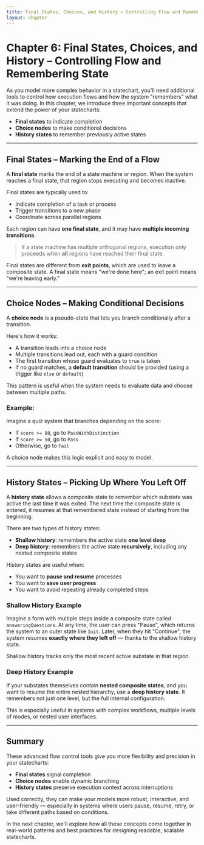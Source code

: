 ```yaml
---
title: Final States, Choices, and History – Controlling Flow and Remembering State
layout: chapter
---
```


# Chapter 6: Final States, Choices, and History – Controlling Flow and Remembering State

As you model more complex behavior in a statechart, you'll need additional tools to control how execution flows and how the system "remembers" what it was doing. In this chapter, we introduce three important concepts that extend the power of your statecharts:

- **Final states** to indicate completion
- **Choice nodes** to make conditional decisions
- **History states** to remember previously active states

---

## Final States – Marking the End of a Flow

A **final state** marks the end of a state machine or region. When the system reaches a final state, that region stops executing and becomes inactive.

Final states are typically used to:
- Indicate completion of a task or process
- Trigger transitions to a new phase
- Coordinate across parallel regions

Each region can have **one final state**, and it may have **multiple incoming transitions**.

> If a state machine has multiple orthogonal regions, execution only proceeds when **all** regions have reached their final state.

Final states are different from **exit points**, which are used to leave a composite state. A final state means "we're done here"; an exit point means "we're leaving early."

---

## Choice Nodes – Making Conditional Decisions

A **choice node** is a pseudo-state that lets you branch conditionally after a transition.

Here's how it works:
- A transition leads into a choice node
- Multiple transitions lead out, each with a guard condition
- The first transition whose guard evaluates to `true` is taken
- If no guard matches, a **default transition** should be provided (using a trigger like `else` or `default`)

This pattern is useful when the system needs to evaluate data and choose between multiple paths.

### Example:

Imagine a quiz system that branches depending on the score:
- If `score >= 80`, go to `PassWithDistinction`
- If `score >= 50`, go to `Pass`
- Otherwise, go to `Fail`

A choice node makes this logic explicit and easy to model.

---

## History States – Picking Up Where You Left Off

A **history state** allows a composite state to remember which substate was active the last time it was exited. The next time the composite state is entered, it resumes at that remembered state instead of starting from the beginning.

There are two types of history states:
- **Shallow history**: remembers the active state **one level deep**
- **Deep history**: remembers the active state **recursively**, including any nested composite states

History states are useful when:
- You want to **pause and resume** processes
- You want to **save user progress**
- You want to avoid repeating already completed steps

### Shallow History Example

Imagine a form with multiple steps inside a composite state called `answeringQuestions`. At any time, the user can press "Pause", which returns the system to an outer state like `Init`. Later, when they hit "Continue", the system resumes **exactly where they left off** — thanks to the shallow history state.

Shallow history tracks only the most recent active substate in that region.

### Deep History Example

If your substates themselves contain **nested composite states**, and you want to resume the entire nested hierarchy, use a **deep history state**. It remembers not just one level, but the full internal configuration.

This is especially useful in systems with complex workflows, multiple levels of modes, or nested user interfaces.

---

## Summary

These advanced flow control tools give you more flexibility and precision in your statecharts:

- **Final states** signal completion
- **Choice nodes** enable dynamic branching
- **History states** preserve execution context across interruptions

Used correctly, they can make your models more robust, interactive, and user-friendly — especially in systems where users pause, resume, retry, or take different paths based on conditions.

In the next chapter, we'll explore how all these concepts come together in real-world patterns and best practices for designing readable, scalable statecharts. 